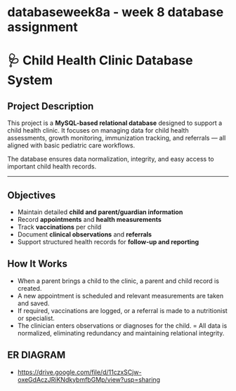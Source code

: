 # databaseweek8a - week 8 database assignment


# 🩺 Child Health Clinic Database System

## Project Description

This project is a **MySQL-based relational database** designed to support a child health clinic. It focuses on managing data for child health assessments, growth monitoring, immunization tracking, and referrals — all aligned with basic pediatric care workflows.

The database ensures data normalization, integrity, and easy access to important child health records.

---

## Objectives

- Maintain detailed **child and parent/guardian information**
- Record **appointments** and **health measurements**
- Track **vaccinations** per child
- Document **clinical observations** and **referrals**
- Support structured health records for **follow-up and reporting**

## How It Works
- When a parent brings a child to the clinic, a parent and child record is created.
- A new appointment is scheduled and relevant measurements are taken and saved.
- If required, vaccinations are logged, or a referral is made to a nutritionist or specialist.
- The clinician enters observations or diagnoses for the child.
= All data is normalized, eliminating redundancy and maintaining relational integrity.


## ER DIAGRAM
- https://drive.google.com/file/d/11czxSCjw-oxeGdAczJRiKNdkybmfbGMp/view?usp=sharing
